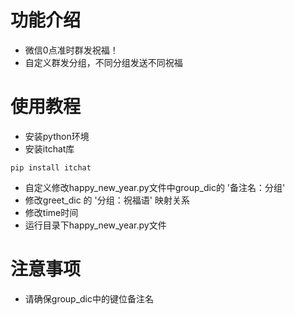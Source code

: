 # 功能介绍
* 微信0点准时群发祝福！
* 自定义群发分组，不同分组发送不同祝福

# 使用教程
* 安装python环境
* 安装itchat库
```
pip install itchat
````
* 自定义修改happy_new_year.py文件中group_dic的 '备注名：分组'
* 修改greet_dic 的 '分组：祝福语' 映射关系
* 修改time时间
* 运行目录下happy_new_year.py文件

# 注意事项
* 请确保group_dic中的键位备注名

